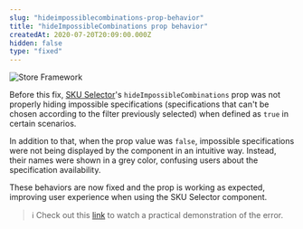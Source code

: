 ```yaml
---
slug: "hideimpossiblecombinations-prop-behavior"
title: "hideImpossibleCombinations prop behavior"
createdAt: 2020-07-20T20:09:00.000Z
hidden: false
type: "fixed"
---
```


![Store Framework](https://cdn.jsdelivr.net/gh/vtexdocs/dev-portal-content@main/images/hideimpossiblecombinations-prop-behavior-0.png)

Before this fix, [SKU Selector](https://developers.vtex.com/docs/apps/vtex.store-components/SkuSelector/)'s `hideImpossibleCombinations` prop was not properly hiding impossible specifications (specifications that can't be chosen according to the filter previously selected) when defined as `true` in certain scenarios.

In addition to that, when the prop value was `false`, impossible specifications were not being displayed by the component in an intuitive way. Instead, their names were shown in a grey color, confusing users about the specification availability.

These behaviors are now fixed and the prop is working as expected, improving user experience when using the SKU Selector component.

> ℹ️ Check out this [link](https://www.loom.com/share/2f11b9f6ae6c4bcf9f23380d3f8bf9eb) to watch a practical demonstration of the error.
